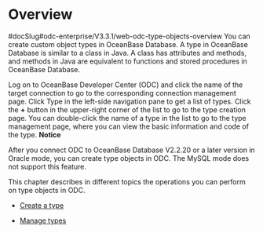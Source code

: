 Overview 
=============================
#docSlug#odc-enterprise/V3.3.1/web-odc-type-objects-overview
You can create custom object types in OceanBase Database. A type in OceanBase Database is similar to a class in Java. A class has attributes and methods, and methods in Java are equivalent to functions and stored procedures in OceanBase Database. 

Log on to OceanBase Developer Center (ODC) and click the name of the target connection to go to the corresponding connection management page. Click Type in the left-side navigation pane to get a list of types. Click the **+** button in the upper-right corner of the list to go to the type creation page. You can double-click the name of a type in the list to go to the type management page, where you can view the basic information and code of the type. 
**Notice**



After you connect ODC to OceanBase Database V2.2.20 or a later version in Oracle mode, you can create type objects in ODC. The MySQL mode does not support this feature.

This chapter describes in different topics the operations you can perform on type objects in ODC.

* [Create a type](../../../7.client-odc-user-guide/10.client-odc-database-objects/8.client-odc-type-objects/2.client-odc-create-a-type.md)

  

* [Manage types](../../../7.client-odc-user-guide/10.client-odc-database-objects/8.client-odc-type-objects/3.client-odc-manage-types.md)

  



